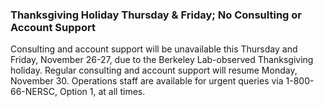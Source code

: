 ### Thanksgiving Holiday Thursday & Friday; No Consulting or Account Support

Consulting and account support will be unavailable this Thursday and Friday,
November 26-27, due to the Berkeley Lab-observed Thanksgiving holiday. Regular 
consulting and account support will resume Monday, November 30. Operations staff
are available for urgent queries via 1-800-66-NERSC, Option 1, at all times.

